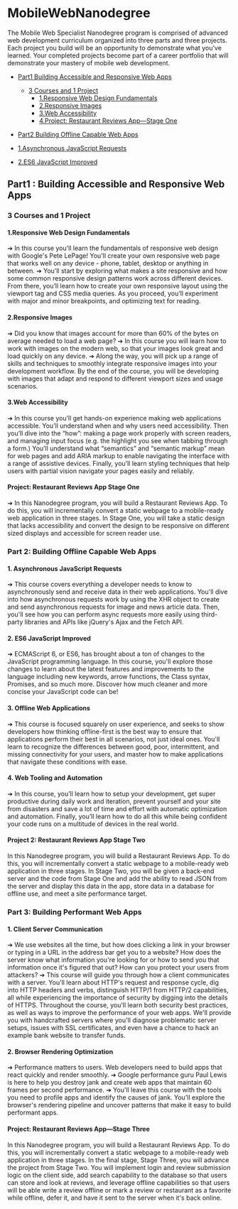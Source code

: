 # MobileWebNanodegree

The Mobile Web Specialist Nanodegree program is comprised of advanced web development curriculum organized into three parts and three projects. Each project you build will be an opportunity to demonstrate what you’ve learned. Your completed projects become part of a career portfolio that will demonstrate your mastery of mobile web development.

<!-- toc -->

- [Part1 Building Accessible and Responsive Web Apps](#heading)
  * [3 Courses and 1 Project](#3courses-and-1project)
    + [1.Responsive Web Design Fundamentals](#1responsive-web-design-fundamentals)
    + [2.Responsive Images](#2responsive-images)
    + [3.Web Accessibility](#3web-accessibility)
    + [4.Project: Restaurant Reviews App—Stage One](#4project-restaurant-reviews-app—stage-one)

- [Part2 Building Offline Capable Web Apps](#part2-building-offline-capable-web-apps)
 * [1.Asynchronous JavaScript Requests](#1asynchronous-javascript-request)
  + [2.ES6 JavaScript Improved]()
    
## Part1 :   Building   Accessible   and   Responsive   Web   Apps

### 3 Courses and 1 Project
#### 1.Responsive Web Design Fundamentals
➔ In   this   course   you'll   learn   the   fundamentals   of   responsive   web design   with   Google's   Pete   LePage!   You'll   create   your   own responsive   web   page   that   works   well   on   any   device   -   phone, tablet,   desktop   or   anything   in   between.
➔ You’ll   start   by   exploring   what   makes   a   site   responsive   and   how some   common   responsive   design   patterns   work   across different   devices.   From   there,   you’ll   learn   how   to   create   your own   responsive   layout   using   the   viewport   tag   and   CSS   media queries.   As   you   proceed,   you’ll   experiment   with   major   and minor   breakpoints,   and   optimizing   text   for   reading.

#### 2.Responsive Images

➔ Did   you   know   that   images   account   for   more   than   60%   of   the bytes   on   average   needed   to   load   a   web   page?
➔ In   this   course   you   will   learn   how   to   work   with   images   on   the modern   web,   so   that   your   images   look   great   and   load   quickly   on any   device.
➔ Along   the   way,   you   will   pick   up   a   range   of   skills   and   techniques to   smoothly   integrate   responsive   images   into   your   development workflow.   By   the   end   of   the   course,   you   will   be   developing   with images   that   adapt   and   respond   to   different   viewport   sizes   and usage   scenarios.

#### 3.Web Accessibility

➔ In   this   course   you’ll   get   hands-on   experience   making   web applications   accessible.   You’ll   understand   when   and   why   users need   accessibility.   Then   you’ll   dive   into   the   “how”:   making   a page   work   properly   with   screen   readers,   and   managing   input focus   (e.g.   the   highlight   you   see   when   tabbing   through   a   form.) You’ll   understand   what   “semantics”   and   “semantic   markup” mean   for   web   pages   and   add   ARIA   markup   to   enable   navigating the   interface   with   a   range   of   assistive   devices.   Finally,   you’ll learn   styling   techniques   that   help   users   with   partial   vision navigate   your   pages   easily   and   reliably.

#### Project: Restaurant Reviews App Stage One

➔ In   this   Nanodegree   program,   you   will   build   a   Restaurant   Reviews   App.   To   do   this,   you   will   incrementally convert   a   static   webpage   to   a   mobile-ready   web   application   in   three   stages.   In   Stage   One,   you   will   take   a static   design   that   lacks   accessibility   and   convert   the   design   to   be   responsive   on   different   sized   displays   and accessible   for   screen   reader   use.

### Part 2: Building Offline Capable Web Apps

#### 1. Asynchronous JavaScript Requests

➔ This   course   covers   everything   a   developer   needs   to   know   to asynchronously   send   and   receive   data   in   their   web   applications. You'll   dive   into   how   asynchronous   requests   work   by   using   the XHR   object   to   create   and   send   asynchronous   requests   for   image and   news   article   data.   Then,   you'll   see   how   you   can   perform async   requests   more   easily   using   third-party   libraries   and   APIs like   jQuery's   Ajax   and   the   Fetch   API.

#### 2. ES6 JavaScript Improved

➔ ECMAScript   6,   or   ES6,   has   brought   about   a   ton   of   changes   to   the JavaScript   programming   language.   In   this   course,   you'll   explore those   changes   to   learn   about   the   latest   features   and improvements   to   the   language   including   new   keywords,   arrow functions,   the   Class   syntax,   Promises,   and   so   much   more. Discover   how   much   cleaner   and   more   concise   your   JavaScript code   can   be!

#### 3. Offline Web Applications

➔ This   course   is   focused   squarely   on   user   experience,   and   seeks to   show   developers   how   thinking   offline-first   is   the   best   way   to ensure   that   applications   perform   their   best   in   all   scenarios,   not just   ideal   ones.   You'll   learn   to   recognize   the   differences   between good,   poor,   intermittent,   and   missing   connectivity   for   your users,   and   master   how   to   make   applications   that   navigate   these conditions   with   ease.

#### 4. Web Tooling and Automation

➔ In   this   course,   you’ll   learn   how   to   setup   your   development,   get super   productive   during   daily   work   and   iteration,   prevent yourself   and   your   site   from   disasters   and   save   a   lot   of   time   and effort   with   automatic   optimization   and   automation.   Finally,   you’ll learn   how   to   do   all   this   while   being   confident   your   code   runs   on a   multitude   of   devices   in   the   real   world.

#### Project 2: Restaurant Reviews App Stage Two

In   this   Nanodegree   program,   you   will   build   a   Restaurant   Reviews   App.   To   do   this,   you   will   incrementally convert   a   static   webpage   to   a   mobile-ready   web   application   in   three   stages.   In   Stage   Two,   you   will   be   given   a back-end   server   and   the   code   from   Stage   One   and   add   the   ability   to   read   JSON   from   the   server   and   display this   data   in   the   app,   store   data   in   a   database   for   offline   use,   and   meet   a   site   performance   target.

### Part 3: Building Performant Web Apps

#### 1. Client Server Communication

➔ We   use   websites   all   the   time,   but   how   does   clicking   a   link   in   your browser   or   typing   in   a   URL   in   the   address   bar   get   you   to   a website?   How   does   the   server   know   what   information   you're looking   for   or   how   to   send   you   that   information   once   it's   figured that   out?   How   can   you   protect   your   users   from   attackers?
➔ This   course   will   guide   you   through   how   a   client   communicates with   a   server.   You'll   learn   about   HTTP's   request   and   response cycle,   dig   into   HTTP   headers   and   verbs,   distinguish   HTTP/1   from HTTP/2   capabilities,   all   while   experiencing   the   importance   of security   by   digging   into   the   details   of   HTTPS.   Throughout   the course,   you'll   learn   both   security   best   practices,   as   well   as   ways to   improve   the   performance   of   your   web   apps.   We'll   provide you   with   handcrafted   servers   where   you'll   diagnose   problematic server   setups,   issues   with   SSL   certificates,   and   even   have   a chance   to   hack   an   example   bank   website   to   transfer   funds.

#### 2. Browser Rendering Optimization

➔ Performance   matters   to   users.   Web   developers   need   to   build apps   that   react   quickly   and   render   smoothly.
➔ Google   performance   guru   Paul   Lewis   is   here   to   help   you   destroy jank   and   create   web   apps   that   maintain   60   frames   per   second performance.
➔ You'll   leave   this   course   with   the   tools   you   need   to   profile   apps and   identify   the   causes   of   jank.   You'll   explore   the   browser's rendering   pipeline   and   uncover   patterns   that   make   it   easy   to build   performant   apps.

#### Project: Restaurant Reviews App—Stage Three

In   this   Nanodegree   program,   you   will   build   a   Restaurant   Reviews   App.   To   do   this,   you   will   incrementally convert   a   static   webpage   to   a   mobile-ready   web   application   in   three   stages.   In   the   final   stage,   Stage   Three, you   will   advance   the   project   from   Stage   Two.   You   will   implement   login   and   review   submission   logic   on   the client   side,   add   search   capability   to   the   database   so   that   users   can   store   and   look   at   reviews,   and   leverage offline   capabilities   so   that   users   will   be   able   write   a   review   offline   or   mark   a   review   or   restaurant   as   a favorite   while   offline,   defer   it,   and   have   it   sent   to   the   server   when   it's   back   online.





